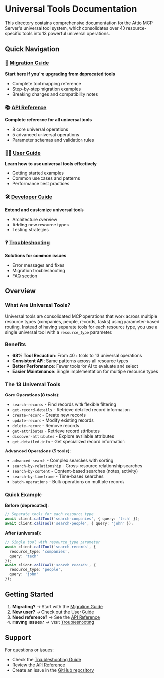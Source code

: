 # Universal Tools Documentation

This directory contains comprehensive documentation for the Attio MCP Server's universal tool system, which consolidates over 40 resource-specific tools into 13 powerful universal operations.

## Quick Navigation

### 🚀 [Migration Guide](migration-guide.md)
**Start here if you're upgrading from deprecated tools**
- Complete tool mapping reference
- Step-by-step migration examples
- Breaking changes and compatibility notes

### 📚 [API Reference](api-reference.md) 
**Complete reference for all universal tools**
- 8 core universal operations
- 5 advanced universal operations
- Parameter schemas and validation rules

### 👩‍💻 [User Guide](user-guide.md)
**Learn how to use universal tools effectively**
- Getting started examples
- Common use cases and patterns
- Performance best practices

### 🛠 [Developer Guide](developer-guide.md)
**Extend and customize universal tools**
- Architecture overview
- Adding new resource types
- Testing strategies

### ❓ [Troubleshooting](troubleshooting.md)
**Solutions for common issues**
- Error messages and fixes
- Migration troubleshooting
- FAQ section

## Overview

### What Are Universal Tools?

Universal tools are consolidated MCP operations that work across multiple resource types (companies, people, records, tasks) using parameter-based routing. Instead of having separate tools for each resource type, you use a single universal tool with a `resource_type` parameter.

### Benefits

- **68% Tool Reduction**: From 40+ tools to 13 universal operations
- **Consistent API**: Same patterns across all resource types
- **Better Performance**: Fewer tools for AI to evaluate and select
- **Easier Maintenance**: Single implementation for multiple resource types

### The 13 Universal Tools

**Core Operations (8 tools)**:
- `search-records` - Find records with flexible filtering
- `get-record-details` - Retrieve detailed record information
- `create-record` - Create new records
- `update-record` - Modify existing records
- `delete-record` - Remove records
- `get-attributes` - Retrieve record attributes
- `discover-attributes` - Explore available attributes  
- `get-detailed-info` - Get specialized record information

**Advanced Operations (5 tools)**:
- `advanced-search` - Complex searches with sorting
- `search-by-relationship` - Cross-resource relationship searches
- `search-by-content` - Content-based searches (notes, activity)
- `search-by-timeframe` - Time-based searches
- `batch-operations` - Bulk operations on multiple records

### Quick Example

**Before (deprecated)**:
```typescript
// Separate tools for each resource type
await client.callTool('search-companies', { query: 'tech' });
await client.callTool('search-people', { query: 'john' });
```

**After (universal)**:
```typescript
// Single tool with resource_type parameter
await client.callTool('search-records', { 
  resource_type: 'companies', 
  query: 'tech' 
});
await client.callTool('search-records', { 
  resource_type: 'people', 
  query: 'john' 
});
```

## Getting Started

1. **Migrating?** → Start with the [Migration Guide](migration-guide.md)
2. **New user?** → Check out the [User Guide](user-guide.md)  
3. **Need reference?** → See the [API Reference](api-reference.md)
4. **Having issues?** → Visit [Troubleshooting](troubleshooting.md)

## Support

For questions or issues:
- Check the [Troubleshooting Guide](troubleshooting.md)
- Review the [API Reference](api-reference.md)
- Create an issue in the [GitHub repository](https://github.com/kesslerio/attio-mcp-server)